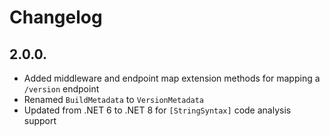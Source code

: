 # Changelog

## 2.0.0.

* Added middleware and endpoint map extension methods for mapping a `/version` endpoint
* Renamed `BuildMetadata` to `VersionMetadata`
* Updated from .NET 6 to .NET 8 for `[StringSyntax]` code analysis support
